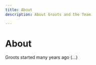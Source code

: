 ```yaml
---
title: About
description: About Groots and the Team

---
```

# About

Groots started many years ago (...)